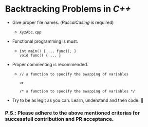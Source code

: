 # Backtracking Problems in _C++_
- Give proper file names. (_PascalCasing_ is required)
    - ```
      XyzAbc.cpp
      ```

- Functional programming is must.
    - ```
      int main() { ... func(); }
      void func() { ... }
      ```

- Proper commenting is recommended.
    - ```
      // a function to specify the swapping of variables
      
      or

      /* a function to specify the swapping of variables */
      ```

- Try to be as legit as you can. Learn, understand and then code. 🙏

### P.S.: Please adhere to the above mentioned criterias for successfull contribution and PR acceptance.
